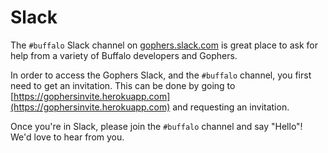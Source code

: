 # Slack

The `#buffalo` Slack channel on [gophers.slack.com](https://gophers.slack.com/messages/buffalo/) is great place to ask for help from a variety of Buffalo developers and Gophers.

In order to access the Gophers Slack, and the `#buffalo` channel, you first need to get an invitation. This can be done by going to [https://gophersinvite.herokuapp.com](https://gophersinvite.herokuapp.com) and requesting an invitation.

Once you're in Slack, please join the `#buffalo` channel and say "Hello"! We'd love to hear from you.
